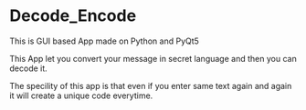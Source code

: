 # Decode_Encode
This is GUI based App made on Python and PyQt5

This App let you convert your message in secret language and then you can decode it.

The specility of this app is that even if you enter same text again and again it will create a unique code everytime.

